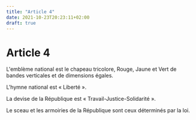 ```yaml
---
title: "Article 4"
date: 2021-10-23T20:23:11+02:00
draft: true
---
```


# Article 4

L'emblème national est le chapeau tricolore, Rouge, Jaune et Vert de bandes verticales et de dimensions égales.

L'hymne national est « Liberté ».

La devise de la République est « Travail-Justice-Solidarité ».

Le sceau et les armoiries de la République sont ceux déterminés par la loi.

